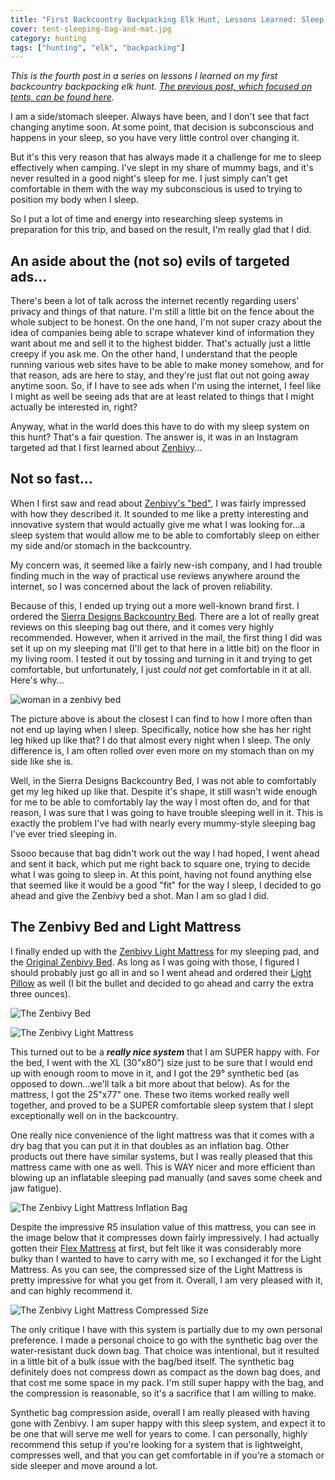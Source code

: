 ```yaml
---
title: "First Backcountry Backpacking Elk Hunt, Lessons Learned: Sleep System"
cover: tent-sleeping-bag-and-mat.jpg
category: hunting
tags: ["hunting", "elk", "backpacking"]
---
```


_This is the fourth post in a series on lessons I learned on my first backcountry backpacking elk hunt. [The previous post, which focused on tents, can be found here](/first-backcountry-backpacking-elk-hunt-lessons-learned-tents)._

I am a side/stomach sleeper. Always have been, and I don't see that fact changing anytime soon. At some point, that decision is subconscious and happens in your sleep, so you have very little control over changing it.

But it's this very reason that has always made it a challenge for me to sleep effectively when camping. I've slept in my share of mummy bags, and it's never resulted in a good night's sleep for me. I just simply can't get comfortable in them with the way my subconscious is used to trying to position my body when I sleep.

So I put a lot of time and energy into researching sleep systems in preparation for this trip, and based on the result, I'm really glad that I did.

## An aside about the (not so) evils of targeted ads...

There's been a lot of talk across the internet recently regarding users' privacy and things of that nature. I'm still a little bit on the fence about the whole subject to be honest. On the one hand, I'm not super crazy about the idea of companies being able to scrape whatever kind of information they want about me and sell it to the highest bidder. That's actually just a little creepy if you ask me. On the other hand, I understand that the people running various web sites have to be able to make money somehow, and for that reason, ads are here to stay, and they're just flat out not going away anytime soon. So, if I have to see ads when I'm using the internet, I feel like I might as well be seeing ads that are at least related to things that I might actually be interested in, right?

Anyway, what in the world does this have to do with my sleep system on this hunt? That's a fair question. The answer is, it was in an Instagram targeted ad that I first learned about [Zenbivy](https://zenbivy.com/)...

## Not so fast...

When I first saw and read about [Zenbivy's "bed"](https://zenbivy.com/pages/original-zenbivy-bed), I was fairly impressed with how they described it. It sounded to me like a pretty interesting and innovative system that would actually give me what I was looking for...a sleep system that would allow me to be able to comfortably sleep on either my side and/or stomach in the backcountry.

My concern was, it seemed like a fairly new-ish company, and I had trouble finding much in the way of practical use reviews anywhere around the internet, so I was concerned about the lack of proven reliability.

Because of this, I ended up trying out a more well-known brand first. I ordered the [Sierra Designs Backcountry Bed](https://sierradesigns.com/backcountry-bed-700-20-degree/). There are a lot of really great reviews on this sleeping bag out there, and it comes very highly recommended. However, when it arrived in the mail, the first thing I did was set it up on my sleeping mat (I'll get to that here in a little bit) on the floor in my living room. I tested it out by tossing and turning in it and trying to get comfortable, but unfortunately, I just _could not_ get comfortable in it at all. Here's why...

![woman in a zenbivy bed](zenbivy-bed-lady-leg-hiked-up.jpg "Notice how she has her leg hiked up like that?")

The picture above is about the closest I can find to how I more often than not end up laying when I sleep. Specifically, notice how she has her right leg hiked up like that? I do that almost every night when I sleep. The only difference is, I am often rolled over even more on my stomach than on my side like she is.

Well, in the Sierra Designs Backcountry Bed, I was not able to comfortably get my leg hiked up like that. Despite it's shape, it still wasn't wide enough for me to be able to comfortably lay the way I most often do, and for that reason, I was sure that I was going to have trouble sleeping well in it. This is exactly the problem I've had with nearly every mummy-style sleeping bag I've ever tried sleeping in.

Ssooo because that bag didn't work out the way I had hoped, I went ahead and sent it back, which put me right back to square one, trying to decide what I was going to sleep in. At this point, having not found anything else that seemed like it would be a good "fit" for the way I sleep, I decided to go ahead and give the Zenbivy bed a shot. Man I am so glad I did.

## The Zenbivy Bed and Light Mattress

I finally ended up with the [Zenbivy Light Mattress](https://zenbivy.com/pages/zenbivy-light-mattress) for my sleeping pad, and the [Original Zenbivy Bed](https://zenbivy.com/pages/original-zenbivy-bed). As long as I was going with those, I figured I should probably just go all in and so I went ahead and ordered their [Light Pillow](https://zenbivy.com/collections/pillows/products/zenbivy-light-pillow) as well (I bit the bullet and decided to go ahead and carry the extra three ounces).

![The Zenbivy Bed](zenbivy-bed-black-blue-orange.jpg "This is pretty close to the exact setup that I went with")

![The Zenbivy Light Mattress](zenbivy-light-mattress.jpg)

This turned out to be a _**really nice system**_ that I am SUPER happy with. For the bed, I went with the XL (30"x80") size just to be sure that I would end up with enough room to move in it, and I got the 29&deg; synthetic bed (as opposed to down...we'll talk a bit more about that below). As for the mattress, I got the 25"x77" one. These two items worked really well together, and proved to be a SUPER comfortable sleep system that I slept exceptionally well on in the backcountry.

One really nice convenience of the light mattress was that it comes with a dry bag that you can put it in that doubles as an inflation bag. Other products out there have similar systems, but I was really pleased that this mattress came with one as well. This is WAY nicer and more efficient than blowing up an inflatable sleeping pad manually (and saves some cheek and jaw fatigue).

![The Zenbivy Light Mattress Inflation Bag](zenbivy-mattress-inflation.jpg "I loved the inflation bag that comes with this mattress...WAY nicer and faster than blowing it up with your mouth every time")

Despite the impressive R5 insulation value of this mattress, you can see in the image below that it compresses down fairly impressively. I had actually gotten their [Flex Mattress](https://zenbivy.com/pages/zenbivy-flex-mattress) at first, but felt like it was considerably more bulky than I wanted to have to carry with me, so I exchanged it for the Light Mattress. As you can see, the compressed size of the Light Mattress is pretty impressive for what you get from it. Overall, I am very pleased with it, and can highly recommend it.

![The Zenbivy Light Mattress Compressed Size](zenbivy-light-mattress-compressed-size.jpg "Fully compressed, it's barely larger than a Nalgene water bottle")

The only critique I have with this system is partially due to my own personal preference. I made a personal choice to go with the synthetic bag over the water-resistant duck down bag. That choice was intentional, but it resulted in a little bit of a bulk issue with the bag/bed itself. The synthetic bag definitely does not compress down as compact as the down bag does, and that cost me some space in my pack. I'm still super happy with the bag, and the compression is reasonable, so it's a sacrifice that I am willing to make.

Synthetic bag compression aside, overall I am really pleased with having gone with Zenbivy. I am super happy with this sleep system, and expect it to be one that will serve me well for years to come. I can personally, highly recommend this setup if you're looking for a system that is lightweight, compresses well, and that you can get comfortable in if you're a stomach or side sleeper and move around a lot.
